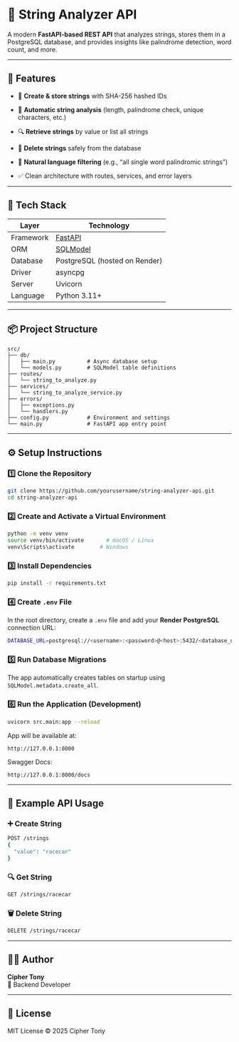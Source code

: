 # 🧠 String Analyzer API  
A modern **FastAPI-based REST API** that analyzes strings, stores them in a PostgreSQL database, and provides insights like palindrome detection, word count, and more.

---

## 🚀 Features

- 🧩 **Create & store strings** with SHA-256 hashed IDs  
- 🧮 **Automatic string analysis** (length, palindrome check, unique characters, etc.)  
- 🔍 **Retrieve strings** by value or list all strings  
- 🧹 **Delete strings** safely from the database  
- 🧠 **Natural language filtering** (e.g., “all single word palindromic strings”)  

- ✅ Clean architecture with routes, services, and error layers  

---

## 🧰 Tech Stack

| Layer | Technology |
|-------|-------------|
| Framework | [FastAPI](https://fastapi.tiangolo.com) |
| ORM | [SQLModel](https://sqlmodel.tiangolo.com) |
| Database | PostgreSQL (hosted on Render) |
| Driver | asyncpg |
| Server | Uvicorn |
| Language | Python 3.11+ |

---

## 📦 Project Structure

```
src/
├── db/
│   ├── main.py          # Async database setup
│   └── models.py        # SQLModel table definitions
├── routes/
│   └── string_to_analyze.py
├── services/
│   └── string_to_analyze_service.py
├── errors/
│   ├── exceptions.py
│   └── handlers.py
├── config.py            # Environment and settings
└── main.py              # FastAPI app entry point
```

---

## ⚙️ Setup Instructions

### 1️⃣ Clone the Repository
```bash
git clone https://github.com/yourusername/string-analyzer-api.git
cd string-analyzer-api
```

### 2️⃣ Create and Activate a Virtual Environment
```bash
python -m venv venv
source venv/bin/activate       # macOS / Linux
venv\Scripts\activate        # Windows
```

### 3️⃣ Install Dependencies
```bash
pip install -r requirements.txt
```

### 4️⃣ Create `.env` File
In the root directory, create a `.env` file and add your **Render PostgreSQL** connection URL:
```bash
DATABASE_URL=postgresql://<username>:<password>@<host>:5432/<database_name>
```

### 5️⃣ Run Database Migrations
The app automatically creates tables on startup using `SQLModel.metadata.create_all`.

### 6️⃣ Run the Application (Development)
```bash
uvicorn src.main:app --reload
```

App will be available at:
```
http://127.0.0.1:8000
```
Swagger Docs:
```
http://127.0.0.1:8000/docs
```

---

## 🧪 Example API Usage

### ➕ Create String
```bash
POST /strings
{
  "value": "racecar"
}
```

### 🔍 Get String
```bash
GET /strings/racecar
```

### 🗑️ Delete String
```bash
DELETE /strings/racecar
```

---

## 👨‍💻 Author

**Cipher Tony**  
💼 Backend Developer  

---

## 🪪 License

MIT License © 2025 Cipher Tony  
